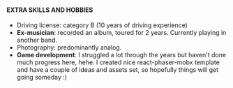 #### EXTRA SKILLS AND HOBBIES

- Driving license: category B (10 years of driving experience)
- **Ex-musician**: recorded an album, toured for 2 years. Currently playing in another band.
- Photography: predominantly analog.
- **Game development**: I struggled a lot through the years but haven't done much progress here, hehe.
  I created nice react-phaser-mobx template and have a couple of ideas and assets set,
  so hopefully things will get going someday :)
